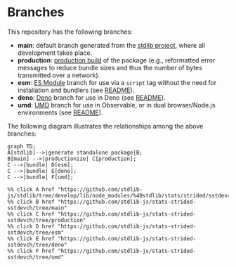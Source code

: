 <!--

@license Apache-2.0

Copyright (c) 2022 The Stdlib Authors.

Licensed under the Apache License, Version 2.0 (the "License");
you may not use this file except in compliance with the License.
You may obtain a copy of the License at

    http://www.apache.org/licenses/LICENSE-2.0

Unless required by applicable law or agreed to in writing, software
distributed under the License is distributed on an "AS IS" BASIS,
WITHOUT WARRANTIES OR CONDITIONS OF ANY KIND, either express or implied.
See the License for the specific language governing permissions and
limitations under the License.

-->

# Branches

This repository has the following branches:

-   **main**: default branch generated from the [stdlib project][stdlib-url], where all development takes place.
-   **production**: [production build][production-url] of the package (e.g., reformatted error messages to reduce bundle sizes and thus the number of bytes transmitted over a network).
-   **esm**: [ES Module][esm-url] branch for use via a `script` tag without the need for installation and bundlers (see [README][esm-readme]).
-   **deno**: [Deno][deno-url] branch for use in Deno (see [README][deno-readme]).
-   **umd**: [UMD][umd-url] branch for use in Observable, or in dual browser/Node.js environments (see [README][umd-readme]).

The following diagram illustrates the relationships among the above branches:

```mermaid
graph TD;
A[stdlib]-->|generate standalone package|B;
B[main] -->|productionize| C[production];
C -->|bundle| D[esm];
C -->|bundle| E[deno];
C -->|bundle| F[umd];

%% click A href "https://github.com/stdlib-js/stdlib/tree/develop/lib/node_modules/%40stdlib/stats/strided/sstdevch"
%% click B href "https://github.com/stdlib-js/stats-strided-sstdevch/tree/main"
%% click C href "https://github.com/stdlib-js/stats-strided-sstdevch/tree/production"
%% click D href "https://github.com/stdlib-js/stats-strided-sstdevch/tree/esm"
%% click E href "https://github.com/stdlib-js/stats-strided-sstdevch/tree/deno"
%% click F href "https://github.com/stdlib-js/stats-strided-sstdevch/tree/umd"
```

[stdlib-url]: https://github.com/stdlib-js/stdlib/tree/develop/lib/node_modules/%40stdlib/stats/strided/sstdevch
[production-url]: https://github.com/stdlib-js/stats-strided-sstdevch/tree/production
[deno-url]: https://github.com/stdlib-js/stats-strided-sstdevch/tree/deno
[deno-readme]: https://github.com/stdlib-js/stats-strided-sstdevch/blob/deno/README.md
[umd-url]: https://github.com/stdlib-js/stats-strided-sstdevch/tree/umd
[umd-readme]: https://github.com/stdlib-js/stats-strided-sstdevch/blob/umd/README.md
[esm-url]: https://github.com/stdlib-js/stats-strided-sstdevch/tree/esm
[esm-readme]: https://github.com/stdlib-js/stats-strided-sstdevch/blob/esm/README.md